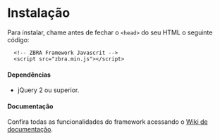 # Instalação
Para instalar, chame antes de fechar o `<head>` do seu HTML o seguinte código:

```
  <!-- ZBRA Framework Javascrit -->
  <script src="zbra.min.js"></script>
```

#### Dependências

* jQuery 2 ou superior.

#### Documentação
Confira todas as funcionalidades do framework acessando o [Wiki de documentação](https://github.com/zbraestudio/zbra.framework.javascript/wiki).
